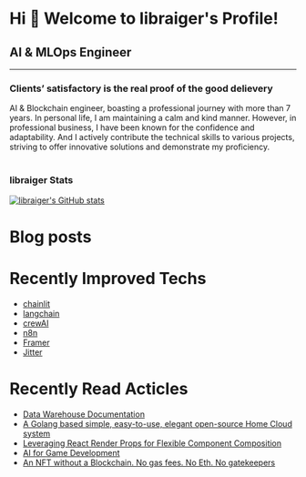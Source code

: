 Hi 👋 Welcome to libraiger's Profile!
============================
## AI & MLOps Engineer
----------------------------------------------------

### Clients’ satisfactory is the real proof of the good delievery

AI & Blockchain engineer, boasting a professional journey with more than 7 years.
In personal life, I am maintaining a calm and kind manner.
However, in professional business, I have been known for the confidence and adaptability.
And I actively contribute the technical skills to various projects, striving to offer innovative solutions and demonstrate my proficiency.
<br> <br>
### libraiger Stats

<a href="http://www.github.com/libraiger"><img src="https://github-readme-stats.vercel.app/api?username=libraiger&show_icons=true&count_private=true&title_color=0891b2&text_color=ffffff&icon_color=0891b2&bg_color=1c1917&hide_border=true&theme=prussian&show=reviews,discussions_started,discussions_answered,prs_merged,prs_merged_percentage" alt="libraiger's GitHub stats" /></a>

# Blog posts
<!-- BLOG-POST-LIST:START -->
<!-- BLOG-POST-LIST:END -->

# Recently Improved Techs
- [chainlit](https://chainlit.com/)
- [langchain](https://langchain.com/)
- [crewAI](https://www.crewai.io/)
- [n8n](https://n8n.io/)
- [Framer](https://framer.com/)
- [Jitter](https://jitter.video/)

# Recently Read Acticles
- [Data Warehouse Documentation](https://www.marquette.edu/datamarq/warehouse/documentation/index.php)
- [A Golang based simple, easy-to-use, elegant open-source Home Cloud system](https://golang.ch/a-golang-based-simple-easy-to-use-elegant-open-source-home-cloud-system/?ref=dailydev)
- [Leveraging React Render Props for Flexible Component Composition](https://www.dhiwise.com/post/leveraging-react-render-props-for-flexible-component-composition)
- [AI for Game Development](https://huggingface.co/blog/ml-for-games-1?ref=dailydev)
- [An NFT without a Blockchain. No gas fees. No Eth. No gatekeepers](https://shkspr.mobi/blog/2021/12/an-nft-without-a-blockchain-no-gas-fees-no-eth/?ref=dailydev)
